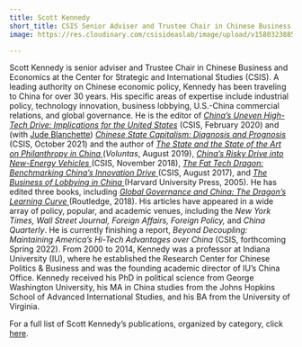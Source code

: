 ```yaml
---
title: Scott Kennedy
short_title: CSIS Senior Adviser and Trustee Chair in Chinese Business and Economics
image: https://res.cloudinary.com/csisideaslab/image/upload/v1580323885/health-commission/5kennedy_gk0ukl.jpg

---
```

Scott Kennedy is senior adviser and Trustee Chair in Chinese Business and Economics at the Center for Strategic and International Studies (CSIS). A leading authority on Chinese economic policy, Kennedy has been traveling to China for over 30 years. His specific areas of expertise include industrial policy, technology innovation, business lobbying, U.S.-China commercial relations, and global governance. He is the editor of [_China’s Uneven High-Tech Drive: Implications for the United States_](https://www.csis.org/analysis/chinas-uneven-high-tech-drive-implications-united-states) (CSIS, February 2020) and (with [Jude Blanchette](https://www.csis.org/people/jude-blanchette)) [_Chinese State Capitalism: Diagnosis and Prognosis_ ](https://www.csis.org/analysis/chinese-state-capitalism)(CSIS, October 2021) and the author of [_The State and the State of the Art on Philanthropy in China_ ](https://link.springer.com/article/10.1007/s11266-019-00142-3)(_Voluntas_, August 2019), [_China’s Risky Drive into New-Energy Vehicles_ ](https://www.csis.org/analysis/chinas-risky-drive-new-energy-vehicles)(CSIS, November 2018), [_The Fat Tech Dragon: Benchmarking China’s Innovation Drive_ ](https://www.csis.org/analysis/fat-tech-dragon)(CSIS, August 2017), and [_The Business of Lobbying in China_ ](https://www.hup.harvard.edu/catalog.php?isbn=9780674027442)(Harvard University Press, 2005). He has edited three books, including [_Global Governance and China: The Dragon’s Learning Curve_ ](https://www.routledge.com/Global-Governance-and-China-The-Dragons-Learning-Curve/Kennedy/p/book/9780415810173)(Routledge, 2018). His articles have appeared in a wide array of policy, popular, and academic venues, including the _New York Times, Wall Street Journal, Foreign Affairs, Foreign Policy,_ and _China Quarterly_. He is currently finishing a report, _Beyond Decoupling: Maintaining America’s Hi-Tech Advantages over China_ (CSIS, forthcoming Spring 2022). From 2000 to 2014, Kennedy was a professor at Indiana University (IU), where he established the Research Center for Chinese Politics & Business and was the founding academic director of IU’s China Office. Kennedy received his PhD in political science from George Washington University, his MA in China studies from the Johns Hopkins School of Advanced International Studies, and his BA from the University of Virginia.

For a full list of Scott Kennedy’s publications, organized by category, click [here](https://www.csis.org/programs/freeman-chair-china-studies/scott-kennedys-publications-0).